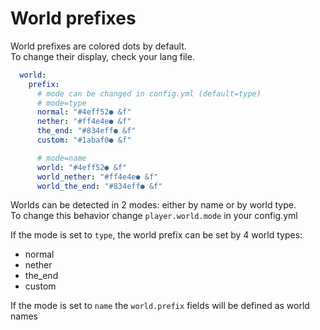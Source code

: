 # World prefixes

World prefixes are colored dots by default.  
To change their display, check your lang file.  

```yaml
  world:
    prefix:
      # mode can be changed in config.yml (default=type)
      # mode=type
      normal: "#4eff52● &f"
      nether: "#ff4e4e● &f"
      the_end: "#834eff● &f"
      custom: "#1abaf0● &f"

      # mode=name
      world: "#4eff52● &f"
      world_nether: "#ff4e4e● &f"
      world_the_end: "#834eff● &f"
```

Worlds can be detected in 2 modes: either by name or by world type.  
To change this behavior change `player.world.mode` in your config.yml

If the mode is set to `type`, the world prefix can be set by 4 world types:

- normal
- nether
- the_end
- custom

If the mode is set to `name` the `world.prefix` fields will be defined as world names
